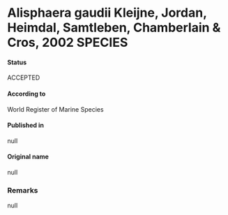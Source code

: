 Alisphaera gaudii Kleijne, Jordan, Heimdal, Samtleben, Chamberlain & Cros, 2002 SPECIES
=======

#### Status
ACCEPTED

#### According to
World Register of Marine Species

#### Published in
null

#### Original name
null

### Remarks
null